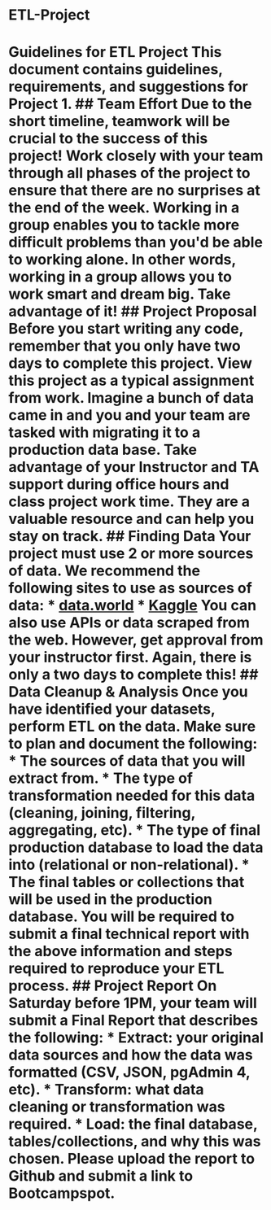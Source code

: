 # ETL-Project
# Guidelines for ETL Project  This document contains guidelines, requirements, and suggestions for Project 1.  ## Team Effort  Due to the short timeline, teamwork will be crucial to the success of this project! Work closely with your team through all phases of the project to ensure that there are no surprises at the end of the week.  Working in a group enables you to tackle more difficult problems than you'd be able to working alone. In other words, working in a group allows you to **work smart** and **dream big**. Take advantage of it!  ## Project Proposal  Before you start writing any code, remember that you only have two days to complete this project. View this project as a typical assignment from work. Imagine a bunch of data came in and you and your team are tasked with migrating it to a production data base.  Take advantage of your Instructor and TA support during office hours and class project work time. They are a valuable resource and can help you stay on track.  ## Finding Data  Your project must use 2 or more sources of data. We recommend the following sites to use as sources of data:  * [data.world](https://data.world/)  * [Kaggle](https://www.kaggle.com/)  You can also use APIs or data scraped from the web. However, get approval from your instructor first. Again, there is only a two days to complete this!  ## Data Cleanup &amp; Analysis  Once you have identified your datasets, perform ETL on the data. Make sure to plan and document the following:  * The sources of data that you will extract from.  * The type of transformation needed for this data (cleaning, joining, filtering, aggregating, etc).  * The type of final production database to load the data into (relational or non-relational).  * The final tables or collections that will be used in the production database.  You will be required to submit a final technical report with the above information and steps required to reproduce your ETL process.  ## Project Report  On Saturday before 1PM, your team will submit a Final Report that describes the following:  * **E**xtract: your original data sources and how the data was formatted (CSV, JSON, pgAdmin 4, etc).  * **T**ransform: what data cleaning or transformation was required.  * **L**oad: the final database, tables/collections, and why this was chosen.  Please upload the report to Github and submit a link to Bootcampspot.
